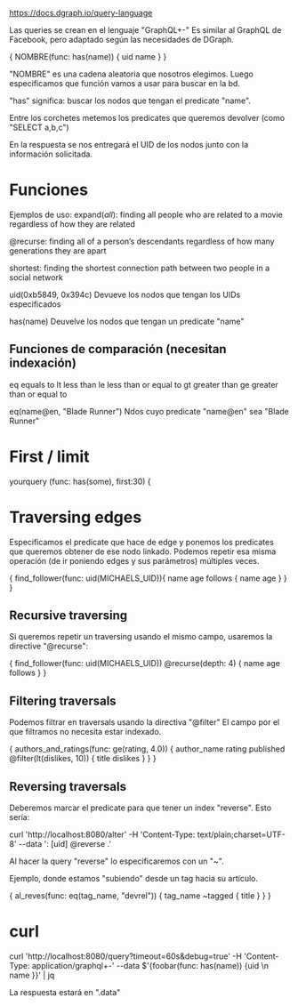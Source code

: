 https://docs.dgraph.io/query-language

Las queries se crean en el lenguaje "GraphQL+-"
Es similar al GraphQL de Facebook, pero adaptado según las necesidades de DGraph.

{
  NOMBRE(func: has(name)) {
    uid
    name
  }
}

"NOMBRE" es una cadena aleatoria que nosotros elegimos.
Luego especificamos que función vamos a usar para buscar en la bd.

"has" significa: buscar los nodos que tengan el predicate "name".

Entre los corchetes metemos los predicates que queremos devolver (como "SELECT a,b,c")

En la respuesta se nos entregará el UID de los nodos junto con la información solicitada.



# Funciones


Ejemplos de uso:
expand(_all_): finding all people who are related to a movie regardless of how they are related

@recurse: finding all of a person’s descendants regardless of how many generations they are apart

shortest: finding the shortest connection path between two people in a social network


uid(0xb5849, 0x394c)
Devueve los nodos que tengan los UIDs especificados


has(name)
Deuvelve los nodos que tengan un predicate "name"

## Funciones de comparación (necesitan indexación)
eq  equals to
lt  less than
le  less than or equal to
gt  greater than
ge  greater than or equal to

eq(name@en, "Blade Runner")
Ndos cuyo predicate "name@en" sea "Blade Runner"



# First / limit
 yourquery (func: has(some), first:30) {



# Traversing edges
Especificamos el predicate que hace de edge y ponemos los predicates que queremos obtener de ese nodo linkado.
Podemos repetir esa misma operación (de ir poniendo edges y sus parámetros) múltiples veces.

{
    find_follower(func: uid(MICHAELS_UID)){
        name
        age
        follows {
          name
          age
        }
    }
}


## Recursive traversing
Si queremos repetir un traversing usando el mismo campo, usaremos la directive "@recurse":

{
  find_follower(func: uid(MICHAELS_UID)) @recurse(depth: 4) {
    name
    age
    follows
  }
}



## Filtering traversals
Podemos filtrar en traversals usando la directiva "@filter"
El campo por el que filtramos no necesita estar indexado.

{
  authors_and_ratings(func: ge(rating, 4.0)) {
    author_name
    rating
    published @filter(lt(dislikes, 10)) {
      title
      dislikes
    }
  }
}


## Reversing traversals
Deberemos marcar el predicate para que tener un index "reverse".
Esto sería:

curl 'http://localhost:8080/alter' -H 'Content-Type: text/plain;charset=UTF-8' --data '<tagged>: [uid] @reverse .'

Al hacer la query "reverse" lo especificaremos con un "~".

Ejemplo, donde estamos "subiendo" desde un tag hacia su artículo.

{
  al_reves(func: eq(tag_name, "devrel")) {
    tag_name
    ~tagged {
      title
    }
  }
}



# curl
curl 'http://localhost:8080/query?timeout=60s&debug=true' -H 'Content-Type: application/graphql+-' --data $'{foobar(func: has(name)) {uid \n name }}' | jq

La respuesta estará en ".data"
